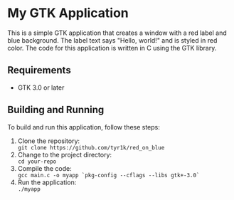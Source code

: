 <!DOCTYPE html>
<html>
<head>
	<meta charset="UTF-8">
	<title>My GTK Application</title>
</head>
<body>
	<h1>My GTK Application</h1>
	<p>This is a simple GTK application that creates a window with a red label and blue background. The label text says "Hello, world!" and is styled in red color. The code for this application is written in C using the GTK library.</p>
	<h2>Requirements</h2>
	<ul>
		<li>GTK 3.0 or later</li>
	</ul>
	<h2>Building and Running</h2>
	<p>To build and run this application, follow these steps:</p>
	<ol>
		<li>Clone the repository:</li>
		<code>git clone https://github.com/tyr1k/red_on_blue</code>
		<li>Change to the project directory:</li>
		<code>cd your-repo</code>
		<li>Compile the code:</li>
		<code>gcc main.c -o myapp `pkg-config --cflags --libs gtk+-3.0`</code>
		<li>Run the application:</li>
		<code>./myapp</code>
	</ol>
</body>
</html>
